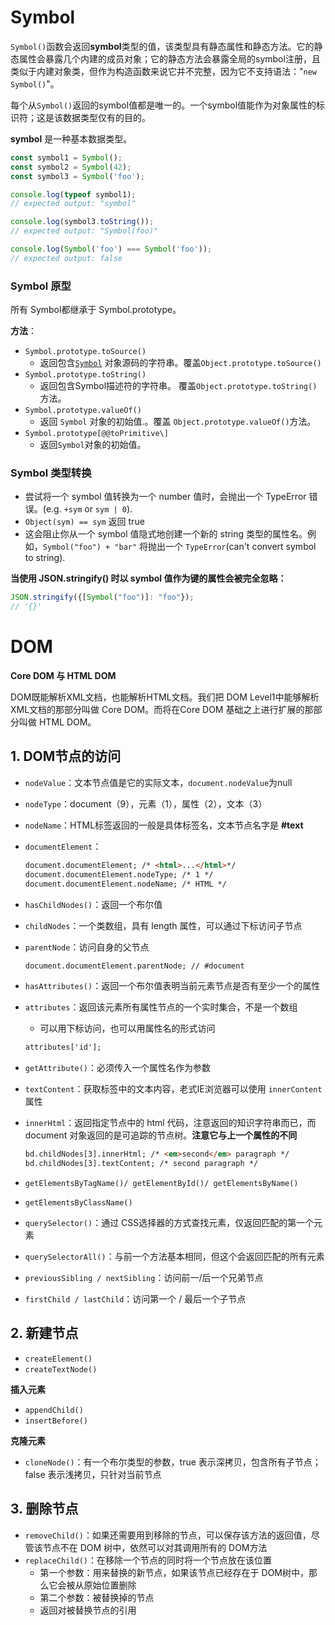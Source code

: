 # Symbol

`Symbol()`函数会返回**symbol**类型的值，该类型具有静态属性和静态方法。它的静态属性会暴露几个内建的成员对象；它的静态方法会暴露全局的symbol注册，且类似于内建对象类，但作为构造函数来说它并不完整，因为它不支持语法："`new Symbol()`"。

每个从`Symbol()`返回的symbol值都是唯一的。一个symbol值能作为对象属性的标识符；这是该数据类型仅有的目的。

**symbol** 是一种基本数据类型。

```js
const symbol1 = Symbol();
const symbol2 = Symbol(42);
const symbol3 = Symbol('foo');

console.log(typeof symbol1);
// expected output: "symbol"

console.log(symbol3.toString());
// expected output: "Symbol(foo)"

console.log(Symbol('foo') === Symbol('foo'));
// expected output: false

```



### Symbol 原型

所有 Symbol都继承于 Symbol.prototype。

**方法**：

+ `Symbol.prototype.toSource()`
  + 返回包含[`Symbol`](https://developer.mozilla.org/zh-CN/docs/Web/JavaScript/Reference/Global_Objects/Symbol) 对象源码的字符串。覆盖`Object.prototype.toSource()`
+ `Symbol.prototype.toString()`
  + 返回包含Symbol描述符的字符串。 覆盖`Object.prototype.toString()`方法。
+ `Symbol.prototype.valueOf()`
  + 返回 `Symbol` 对象的初始值.。覆盖 `Object.prototype.valueOf()`方法。
+ `Symbol.prototype[@@toPrimitive\]`
  + 返回`Symbol`对象的初始值。

### Symbol 类型转换

+ 尝试将一个 symbol 值转换为一个 number 值时，会抛出一个 TypeError 错误。(e.g. `+sym` or `sym | 0`).
+ `Object(sym) == sym` 返回 true
+ 这会阻止你从一个 symbol 值隐式地创建一个新的 string 类型的属性名。例如，`Symbol("foo") + "bar"` 将抛出一个 `TypeError`(can't convert symbol to string).



**当使用 JSON.stringify() 时以 symbol 值作为键的属性会被完全忽略：**

```js
JSON.stringify({[Symbol("foo")]: "foo"});                 
// '{}'
```





# DOM

**Core DOM 与 HTML DOM**

DOM既能解析XML文档，也能解析HTML文档。我们把 DOM Level1中能够解析XML文档的那部分叫做 Core DOM。而将在Core DOM 基础之上进行扩展的那部分叫做 HTML DOM。



## 1. DOM节点的访问

- `nodeValue`：文本节点值是它的实际文本，`document.nodeValue`为null
- `nodeType`：document（9），元素（1），属性（2），文本（3）
- `nodeName`：HTML标签返回的一般是具体标签名，文本节点名字是 **#text**

- `documentElement`：

  ```html
  document.documentElement; /* <html>...</html>*/
  document.documentElement.nodeType; /* 1 */
  document.documentElement.nodeName; /* HTML */
  ```

- `hasChildNodes()`：返回一个布尔值

- `childNodes`：一个类数组，具有 length 属性，可以通过下标访问子节点

- `parentNode`：访问自身的父节点

  ```html
  document.documentElement.parentNode; // #document
  ```

- `hasAttributes()`：返回一个布尔值表明当前元素节点是否有至少一个的属性

- `attributes`：返回该元素所有属性节点的一个实时集合，不是一个数组

  - 可以用下标访问，也可以用属性名的形式访问

  ```html
  attributes['id'];  
  ```

- `getAttribute()`：必须传入一个属性名作为参数

- `textContent`：获取标签中的文本内容，老式IE浏览器可以使用 `innerContent` 属性

- `innerHtml`：返回指定节点中的 html 代码，注意返回的知识字符串而已，而 document 对象返回的是可追踪的节点树。**注意它与上一个属性的不同**

  ```html
  bd.childNodes[3].innerHtml; /* <em>second</em> paragraph */
  bd.childNodes[3].textContent; /* second paragraph */
  ```

- `getElementsByTagName()/ getElementById()/ getElementsByName()`
- `getElementsByClassName()`
- `querySelector()`：通过 CSS选择器的方式查找元素，仅返回匹配的第一个元素
- `querySelectorAll()`：与前一个方法基本相同，但这个会返回匹配的所有元素

- `previousSibling / nextSibling`：访问前一/后一个兄弟节点
- `firstChild / lastChild`：访问第一个 / 最后一个子节点



## 2. 新建节点

- `createElement()`
- `createTextNode()`

**插入元素**

- `appendChild()`
- `insertBefore()`

**克隆元素**

- `cloneNode()`：有一个布尔类型的参数，true 表示深拷贝，包含所有子节点；false 表示浅拷贝，只针对当前节点



## 3. 删除节点

- `removeChild()`：如果还需要用到移除的节点，可以保存该方法的返回值，尽管该节点不在 DOM 树中，依然可以对其调用所有的 DOM方法
- `replaceChild()`：在移除一个节点的同时将一个节点放在该位置
  - 第一个参数：用来替换的新节点，如果该节点已经存在于 DOM树中，那么它会被从原始位置删除
  - 第二个参数：被替换掉的节点
  - 返回对被替换节点的引用

